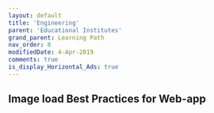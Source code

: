 ```yaml
---
layout: default
title: 'Engineering'
parent: 'Educational Institutes'
grand_parent: Learning Path
nav_order: 8
modifiedDate: 4-Apr-2019
comments: true
is_display_Horizontal_Ads: true
---
```


## Image load Best Practices for Web-app